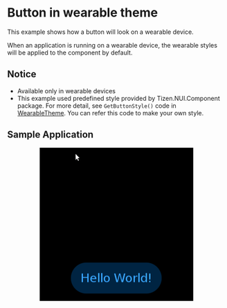 # Button in wearable theme
This example shows how a button will look on a wearable device.

When an application is running on a wearable device, the wearable styles will be applied to the component by default.

## Notice
* Available only in wearable devices
* This example used predefined style provided by Tizen.NUI.Component package. For more detail, see `GetButtonStyle()` code in [WearableTheme](https://github.com/rabbitfor/TizenFX/blob/master/src/Tizen.NUI.Components/PreloadStyle/WearableTheme.cs). You can refer this code to make your own style.

## Sample Application
<div style="text-align:center;width:100%;"><img src="./res/bottom_button.gif" /></div>

